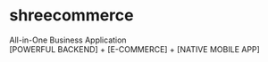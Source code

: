 # shreecommerce
All-in-One Business Application <br/>
[POWERFUL BACKEND] + [E-COMMERCE] + [NATIVE MOBILE APP]
